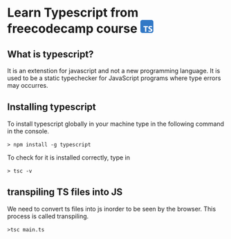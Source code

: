 # Learn Typescript from freecodecamp course <img  width='30px' src='https://github.com/edent/SuperTinyIcons/blob/master/images/svg/typescript.svg' alt='typescript'/>

## What is typescript?

It is an extenstion for javascript and not a new programming language.
It is used to be a static typechecker for JavaScript programs where type errors may occurres.

## Installing typescript

To install typescript globally in your machine type in the following command in the console.

```
> npm install -g typescript
```

To check for it is installed correctly, type in

```
> tsc -v

```
## transpiling TS files into JS
We need to convert ts files into js inorder to be seen by the browser.
This process is called transpiling.
```
>tsc main.ts

```